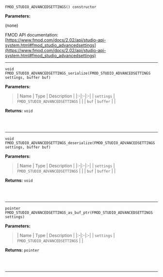 
`FMOD_STUDIO_ADVANCEDSETTINGS() constructor`

**Parameters:**

(none)

FMOD API documentation:<br/>[https://www.fmod.com/docs/2.02/api/studio-api-system.html#fmod_studio_advancedsettings](https://www.fmod.com/docs/2.02/api/studio-api-system.html#fmod_studio_advancedsettings)

---


`void FMOD_STUDIO_ADVANCEDSETTINGS_serialize(FMOD_STUDIO_ADVANCEDSETTINGS settings, buffer buf)`

**Parameters:**

> | Name | Type | Description |
  |:-|:-|:-|
  | `settings` | `FMOD_STUDIO_ADVANCEDSETTINGS` |  |
  | `buf` | `buffer` |  |

**Returns:** `void`



<br/><br/>

---

`void FMOD_STUDIO_ADVANCEDSETTINGS_deserialize(FMOD_STUDIO_ADVANCEDSETTINGS settings, buffer buf)`

**Parameters:**

> | Name | Type | Description |
  |:-|:-|:-|
  | `settings` | `FMOD_STUDIO_ADVANCEDSETTINGS` |  |
  | `buf` | `buffer` |  |

**Returns:** `void`



<br/><br/>

---

`pointer FMOD_STUDIO_ADVANCEDSETTINGS_as_buf_ptr(FMOD_STUDIO_ADVANCEDSETTINGS settings)`

**Parameters:**

> | Name | Type | Description |
  |:-|:-|:-|
  | `settings` | `FMOD_STUDIO_ADVANCEDSETTINGS` |  |

**Returns:** `pointer`



<br/><br/>

---
